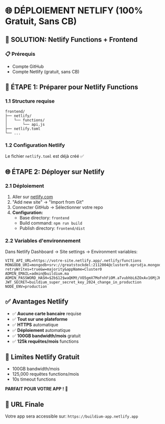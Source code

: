# 🌐 DÉPLOIEMENT NETLIFY (100% Gratuit, Sans CB)

## 🚀 SOLUTION: Netlify Functions + Frontend

### 📋 Prérequis
- Compte GitHub
- Compte Netlify (gratuit, sans CB)

## 🔧 ÉTAPE 1: Préparer pour Netlify Functions

### 1.1 Structure requise
```
frontend/
├── netlify/
│   └── functions/
│       └── api.js
├── netlify.toml
└── ...
```

### 1.2 Configuration Netlify
Le fichier `netlify.toml` est déjà créé ✅

## 🌐 ÉTAPE 2: Déployer sur Netlify

### 2.1 Déploiement
1. Aller sur [netlify.com](https://netlify.com)
2. "Add new site" → "Import from Git"
3. Connecter GitHub → Sélectionner votre repo
4. **Configuration:**
   - Base directory: `frontend`
   - Build command: `npm run build`
   - Publish directory: `frontend/dist`

### 2.2 Variables d'environnement
Dans Netlify Dashboard → Site settings → Environment variables:
```
VITE_API_URL=https://votre-site.netlify.app/.netlify/functions
MONGODB_URI=mongodb+srv://greatstockdel:2112004@cluster0.eprsdja.mongodb.net/?retryWrites=true&w=majority&appName=Cluster0
ADMIN_EMAIL=admin@buildium.ma
ADMIN_PASSWORD_HASH=$2b$12$waQKMt/VO5gmX7MoFnhFiOM.aTvubhbL6ZOxAv16MjJH/bxEn.rKy
JWT_SECRET=buildium_super_secret_key_2024_change_in_production
NODE_ENV=production
```

## ✅ Avantages Netlify
- ✅ **Aucune carte bancaire** requise
- ✅ **Tout sur une plateforme**
- ✅ **HTTPS** automatique
- ✅ **Déploiement** automatique
- ✅ **100GB bandwidth/mois** gratuit
- ✅ **125k requêtes/mois** functions

## 🎯 Limites Netlify Gratuit
- 100GB bandwidth/mois
- 125,000 requêtes functions/mois
- 10s timeout functions

**PARFAIT POUR VOTRE APP !** 🎉

## 🚀 URL Finale
Votre app sera accessible sur: `https://buildium-app.netlify.app`